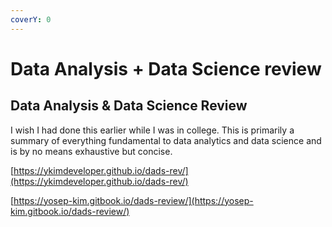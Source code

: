 ```yaml
---
coverY: 0
---
```


# Data Analysis + Data Science review

## Data Analysis & Data Science Review

I wish I had done this earlier while I was in college. This is primarily a summary of everything fundamental to data analytics and data science and is by no means exhaustive but concise.

[https://ykimdeveloper.github.io/dads-rev/](https://ykimdeveloper.github.io/dads-rev/)

[https://yosep-kim.gitbook.io/dads-review/](https://yosep-kim.gitbook.io/dads-review/)   &#x20;
